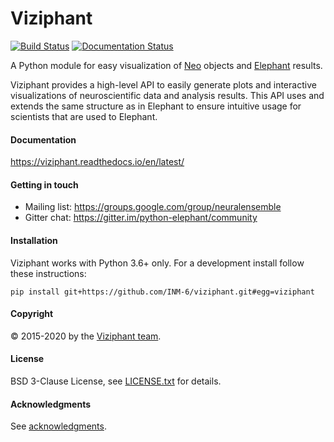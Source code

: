 # Viziphant

[![Build Status](https://travis-ci.org/INM-6/viziphant.svg?branch=master)](https://travis-ci.org/INM-6/viziphant)
[![Documentation Status](https://readthedocs.org/projects/viziphant/badge/?version=latest)](https://viziphant.readthedocs.io/en/latest/?badge=latest)

A Python module for easy visualization of [Neo](https://github.com/NeuralEnsemble/python-neo) objects and [Elephant](https://github.com/NeuralEnsemble/elephant) results.

Viziphant provides a high-level API to easily generate plots and interactive visualizations of neuroscientific data and analysis results. This API uses and extends the same structure as in Elephant to ensure intuitive usage for scientists that are used to Elephant. 


#### Documentation

https://viziphant.readthedocs.io/en/latest/

#### Getting in touch

* Mailing list: https://groups.google.com/group/neuralensemble
* Gitter chat: https://gitter.im/python-elephant/community


#### Installation

Viziphant works with Python 3.6+ only. For a development install follow these instructions:

```
pip install git+https://github.com/INM-6/viziphant.git#egg=viziphant
```


#### Copyright
:copyright: 2015-2020 by the [Viziphant team](doc/authors.rst).

#### License
BSD 3-Clause License, see [LICENSE.txt](LICENSE.txt) for details.

#### Acknowledgments
See [acknowledgments](doc/acknowledgments.rst).
